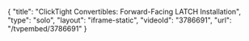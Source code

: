 {
    "title": "ClickTight Convertibles: Forward-Facing LATCH Installation",
    "type": "solo",
    "layout": "iframe-static",
    "videoId": "3786691",
    "url": "\/tvpembed\/3786691"
}
